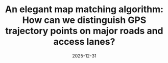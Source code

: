 ---
title: "An elegant map matching algorithm: How can we distinguish GPS trajectory points on major roads and access lanes?"
collection: publications
category: conferences
permalink: /publication/2024-11-25-paper-title-number-4
date: 2025-12-31
venue: 'hehe'
---